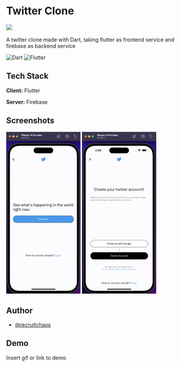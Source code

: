 
# Twitter Clone 
<img src = "assets/icon.svg" width = "100">

A twitter clone made with Dart, taking flutter as frontend service and firebase as backend service

![Dart](https://img.shields.io/badge/Dart-0175C2?style=for-the-badge&logo=dart&logoColor=white) <space> ![Flutter](https://img.shields.io/badge/Flutter-02569B?style=for-the-badge&logo=flutter&logoColor=white)





## Tech Stack

**Client:** Flutter

**Server:** Firebase


## Screenshots

<p float="left">
    <img src = "assets/welcome_screen.png" width = "200">
    <img src = "assets/screen_1.png" width = "200">
</p>

## Author

- [@recruitchaos](https://www.github.com/recruitchaos)


## Demo

Insert gif or link to demo

